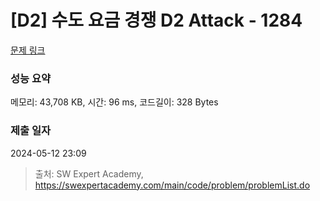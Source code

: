 # [D2] 수도 요금 경쟁 D2 Attack - 1284 

[문제 링크](https://swexpertacademy.com/main/code/problem/problemDetail.do?contestProbId=AV189xUaI8UCFAZN) 

### 성능 요약

메모리: 43,708 KB, 시간: 96 ms, 코드길이: 328 Bytes

### 제출 일자

2024-05-12 23:09



> 출처: SW Expert Academy, https://swexpertacademy.com/main/code/problem/problemList.do